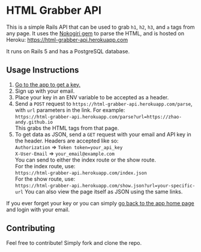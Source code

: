 # HTML Grabber API

This is a simple Rails API that can be used to grab `h1`, `h2`, `h3`, and `a` tags from any page. It uses the [Nokogiri gem](https://github.com/sparklemotion/nokogiri) to parse the HTML, and is hosted on Heroku: <https://html-grabber-api.herokuapp.com>

It runs on Rails 5 and has a PostgreSQL database.

## Usage Instructions

1. [Go to the app to get a key.](https://html-grabber-api.herokuapp.com)
2. Sign up with your email.
3. Place your key in an ENV variable to be accepted as a header.
4. Send a `POST` request to 
`https://html-grabber-api.herokuapp.com/parse`, with `url` parameters in the link. For example:  
`https://html-grabber-api.herokuapp.com/parse?url=https://zhao-andy.github.io`  
This grabs the HTML tags from that page.
5. To get data as JSON, send a `GET` request with your email and API key in the header. Headers are accepted like so:  
`Authorization` => `Token token=your_api_key`  
`X-User-Email` => `your_email@example.com`  
You can send to either the index route or the show route.  
For the index route, use:  
`https://html-grabber-api.herokuapp.com/index.json`  
For the show route, use:  
`https://html-grabber-api.herokuapp.com/show.json?url=your-specific-url`
You can also view the page itself as JSON using the same links.

If you ever forget your key or  you can simply [go back to the app home page](https://html-grabber-api.herokuapp.com) and login with your email.


## Contributing
Feel free to contribute! Simply fork and clone the repo.

